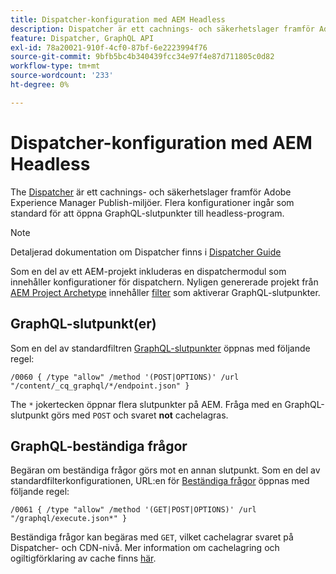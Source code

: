 ```yaml
---
title: Dispatcher-konfiguration med AEM Headless
description: Dispatcher är ett cachnings- och säkerhetslager framför Adobe Experience Manager Publish-miljöer. Flera konfigurationer används för att öppna GraphQL-slutpunkter till headless-program.
feature: Dispatcher, GraphQL API
exl-id: 78a20021-910f-4cf0-87bf-6e2223994f76
source-git-commit: 9bfb5bc4b340439fcc34e97f4e87d711805c0d82
workflow-type: tm+mt
source-wordcount: '233'
ht-degree: 0%

---
```


# Dispatcher-konfiguration med AEM Headless

The [Dispatcher](https://experienceleague.adobe.com/docs/experience-manager-dispatcher/using/dispatcher.html) är ett cachnings- och säkerhetslager framför Adobe Experience Manager Publish-miljöer. Flera konfigurationer ingår som standard för att öppna GraphQL-slutpunkter till headless-program.

>[!NOTE]
>
>Detaljerad dokumentation om Dispatcher finns i [Dispatcher Guide](https://experienceleague.adobe.com/docs/experience-manager-dispatcher/using/dispatcher.html)

Som en del av ett AEM-projekt inkluderas en dispatchermodul som innehåller konfigurationer för dispatchern. Nyligen genererade projekt från [AEM Project Archetype](https://github.com/adobe/aem-project-archetype) innehåller [filter](https://experienceleague.adobe.com/docs/experience-manager-dispatcher/using/configuring/dispatcher-configuration.html?#defining-a-filter) som aktiverar GraphQL-slutpunkter.

## GraphQL-slutpunkt(er)

Som en del av standardfiltren [GraphQL-slutpunkter](/help/headless/graphql-api/graphql-endpoint.md) öppnas med följande regel:

```
/0060 { /type "allow" /method '(POST|OPTIONS)' /url "/content/_cq_graphql/*/endpoint.json" }
```

The `*` jokertecken öppnar flera slutpunkter på AEM. Fråga med en GraphQL-slutpunkt görs med `POST` och svaret **not** cachelagras.

## GraphQL-beständiga frågor

Begäran om beständiga frågor görs mot en annan slutpunkt. Som en del av standardfilterkonfigurationen, URL:en för [Beständiga frågor](/help/headless/graphql-api/persisted-queries.md) öppnas med följande regel:

```
/0061 { /type "allow" /method '(GET|POST|OPTIONS)' /url "/graphql/execute.json*" }
```

Beständiga frågor kan begäras med `GET`, vilket cachelagrar svaret på Dispatcher- och CDN-nivå. Mer information om cachelagring och ogiltigförklaring av cache finns [här](/help/implementing/dispatcher/caching.md).
